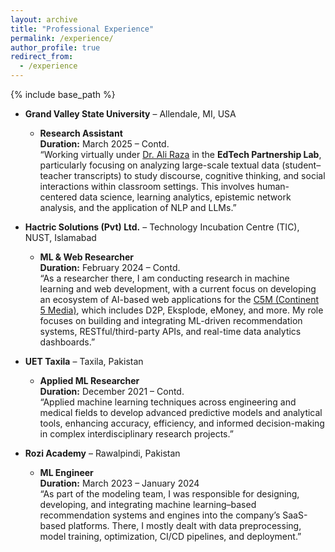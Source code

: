 ```yaml
---
layout: archive
title: "Professional Experience"
permalink: /experience/
author_profile: true
redirect_from:
  - /experience
---
```


{% include base_path %}


* **Grand Valley State University** – Allendale, MI, USA  
  * **Research Assistant**  
  **Duration:** March 2025 – Contd.  
    “Working virtually under [Dr. Ali Raza](https://aliraza.org/) in the **EdTech Partnership Lab**, particularly focusing on analyzing large-scale textual data (student–teacher transcripts) to study discourse, cognitive thinking, and social interactions within classroom settings. This involves human-centered data science, learning analytics, epistemic network analysis, and the application of NLP and LLMs.”

* **Hactric Solutions (Pvt) Ltd.** – Technology Incubation Centre (TIC), NUST, Islamabad  
  * **ML & Web Researcher**  
  **Duration:** February 2024 – Contd.  
    “As a researcher there, I am conducting research in machine learning and web development, with a current focus on developing an ecosystem of AI-based web applications for the [C5M (Continent 5 Media)](http://c5m.world.s3-website-us-east-1.amazonaws.com/), which includes D2P, Eksplode, eMoney, and more. My role focuses on building and integrating ML-driven recommendation systems, RESTful/third-party APIs, and real-time data analytics dashboards.”

* **UET Taxila** – Taxila, Pakistan  
  * **Applied ML Researcher**  
  **Duration:** December 2021 – Contd.  
    “Applied machine learning techniques across engineering and medical fields to develop advanced predictive models and analytical tools, enhancing accuracy, efficiency, and informed decision-making in complex interdisciplinary research projects.”

* **Rozi Academy** – Rawalpindi, Pakistan  
  * **ML Engineer**  
  **Duration:** March 2023 – January 2024  
    “As part of the modeling team, I was responsible for designing, developing, and integrating machine learning–based recommendation systems and engines into the company’s SaaS-based platforms. There, I mostly dealt with data preprocessing, model training, optimization, CI/CD pipelines, and deployment.”
